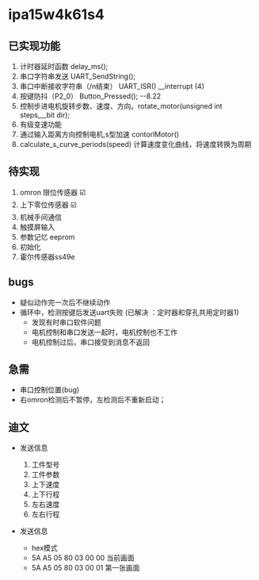 # ipa15w4k61s4

## 已实现功能

1. 计时器延时函数 delay_ms();
2. 串口字符串发送 UART_SendString();
3. 串口中断接收字符串（/n结束）  UART_ISR() __interrupt (4)
4. 按键防抖（P2_0） Button_Pressed(); --8.22
5. 控制步进电机旋转步数、速度、方向。rotate_motor(unsigned int steps,__bit dir);
6. 有级变速功能
7. 通过输入距离方向控制电机,s型加速 contorlMotor()
8. calculate_s_curve_periods(speed) 计算速度变化曲线，将速度转换为周期

## 待实现

1. omron 限位传感器 ☑️
2. 上下零位传感器 ☑️
3. 机械手间通信
4. 触摸屏输入
5. 参数记忆 eeprom
6. 初始化
7. 霍尔传感器ss49e

## bugs

+ 疑似动作完一次后不继续动作
+ 循环中，检测按键后发送uart失败 (已解决 ：定时器和穿孔共用定时器1)
  + 发现有时串口软件问题
  + 电机控制和串口发送一起时，电机控制也不工作
  + 电机控制过后，串口接受到消息不返回

## 急需

+ 串口控制位置(bug)
+ 右omron检测后不暂停，左检测后不重新启动；

## 迪文

+ 发送信息
  1. 工件型号
  2. 工件参数
  3. 上下速度
  4. 上下行程
  5. 左右速度
  6. 左右行程

+ 发送信息
  + hex模式
  + 5A A5 05 80 03 00 00 当前画面
  + 5A A5 05 80 03 00 01 第一张画面
  